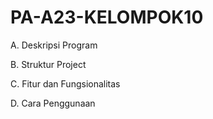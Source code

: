 # PA-A23-KELOMPOK10

A. Deskripsi Program



B. Struktur Project

C. Fitur dan Fungsionalitas

D. Cara Penggunaan
